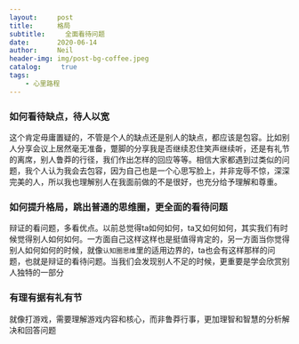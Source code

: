 ```yaml
---
layout:     post
title:      格局
subtitle:	  全面看待问题
date:       2020-06-14
author:     Neil
header-img: img/post-bg-coffee.jpeg
catalog: 	 true
tags:
    - 心里路程
---
```


### 如何看待缺点，待人以宽

这个肯定毋庸置疑的，不管是个人的缺点还是别人的缺点，都应该是包容。比如别人分享会议上居然毫无准备，蹩脚的分享我是否继续忍住笑声继续听，还是有礼节的离席，别人鲁莽的行径，我们作出怎样的回应等等。相信大家都遇到过类似的问题，我个人认为我会去包容，因为自己也是一个心思写脸上，并非宠辱不惊，深深完美的人，所以我也理解别人在我面前做的不是很好，也充分给予理解和尊重。

### 如何提升格局，跳出普通的思维圈，更全面的看待问题

辩证的看问题，多看优点。以前总觉得ta如何如何，ta又如何如何，其实我们有时候觉得别人如何如何。一方面自己这样这样也是挺值得肯定的，另一方面当你觉得别人如何如何的时候，就像`认知圈思维`里的适用边界的，ta也会有这样那样的问题，也就是辩证的看待问题。当我们会发现别人不足的时候，更重要是学会欣赏别人独特的一部分

### 有理有据有礼有节

就像打游戏，需要理解游戏内容和核心，而非鲁莽行事，更加理智和智慧的分析解决和回答问题